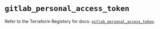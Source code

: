 # `gitlab_personal_access_token`

Refer to the Terraform Registory for docs: [`gitlab_personal_access_token`](https://www.terraform.io/docs/providers/gitlab/r/personal_access_token).
